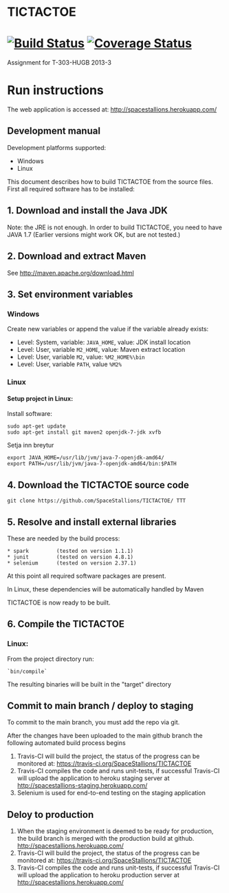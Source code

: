 ﻿TICTACTOE
=========

[![Build Status](https://travis-ci.org/SpaceStallions/TICTACTOE.png)](https://travis-ci.org/SpaceStallions/TICTACTOE) [![Coverage Status](https://coveralls.io/repos/SpaceStallions/TICTACTOE/badge.png)](https://coveralls.io/r/SpaceStallions/TICTACTOE)
=======

Assignment for T-303-HUGB 2013-3

# Run instructions

The web application is accessed at:
http://spacestallions.herokuapp.com/



## Development manual

Development platforms supported:
* Windows
* Linux

This document describes how to build TICTACTOE from the source files.
First all required software has to be installed:

## 1. Download and install the Java JDK

Note: the JRE is not enough.
In order to build TICTACTOE, you need to have JAVA 1.7 (Earlier versions might work OK, but are not tested.)


## 2. Download and extract Maven

See http://maven.apache.org/download.html

## 3. Set environment variables

### Windows

Create new variables or append the value if the variable already exists:

* Level: System, variable: `JAVA_HOME`, value: JDK install location
* Level: User, variable `M2_HOME`, value: Maven extract location
* Level: User, variable `M2`, value: `%M2_HOME%\bin`
* Level: User, variable `PATH`, value `%M2%`

### Linux

#### Setup project in Linux:

Install software:

```
sudo apt-get update 
sudo apt-get install git maven2 openjdk-7-jdk xvfb
```

Setja inn breytur
```
export JAVA_HOME=/usr/lib/jvm/java-7-openjdk-amd64/
export PATH=/usr/lib/jvm/java-7-openjdk-amd64/bin:$PATH
```

## 4. Download the TICTACTOE source code
    
`git clone https://github.com/SpaceStallions/TICTACTOE/ TTT`

## 5. Resolve and install external libraries


These are needed by the build process:
	
	* spark			(tested on version 1.1.1)
	* junit      	(tested on version 4.8.1)
	* selenium		(tested on version 2.37.1)
		    
At this point all required software packages are present.

In Linux, these dependencies will be automatically handled by Maven

TICTACTOE is now ready to be built.


## 6. Compile the TICTACTOE

### Linux:
From the project directory run:

	`bin/compile`

The resulting binaries will be built in the "target" directory


## Commit to main branch / deploy to staging

To commit to the main branch, you must add the repo via git.

After the changes have been uploaded to the main github branch the following automated build process begins

1. Travis-CI will build the project, the status of the progress can be monitored at:
https://travis-ci.org/SpaceStallions/TICTACTOE
2. Travis-CI compiles the code and runs unit-tests, if successful Travis-CI will upload the application
to heroku staging server at http://spacestallions-staging.herokuapp.com/
3. Selenium is used for end-to-end testing on the staging application

## Deloy to production
1. When the staging environment is deemed to be ready for production, the build branch is merged with the
production build at github.
http://spacestallions.herokuapp.com/
2. Travis-CI will build the project, the status of the progress can be monitored at:
https://travis-ci.org/SpaceStallions/TICTACTOE
3. Travis-CI compiles the code and runs unit-tests, if successful Travis-CI will upload the application
to heroku production server at http://spacestallions.herokuapp.com/